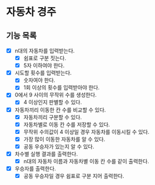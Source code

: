 # 자동차 경주

## 기능 목록

- [x] n대의 자동차를 입력받는다.
    - [x] 쉼표로 구분 짓는다.
    - [x] 5자 이하여야 한다.
- [x] 시도할 횟수를 입력받는다.
    - [x] 숫자여야 한다.
    - [x] 1회 이상의 횟수를 입력받아야 한다.
- [x] 0에서 9 사이의 무작위 수를 생성한다.
    - [x] 4 이상인지 판별할 수 있다.
- [x] 자동차끼리 이동한 칸 수를 비교할 수 있다.
    - [x] 자동차끼리 구분할 수 있다.
    - [x] 자동차별로 이동 칸 수를 저장할 수 있다.
    - [x] 무작위 수의값이 4 이상일 경우 자동차를 이동시킬 수 있다.
    - [x] 가장 많이 이동한 자동차를 알 수 있다.
    - [x] 공동 우승자가 있는지 알 수 있다.
- [x] 차수별 실행 결과를 출력한다.
    - [x] n대의 자동차 이름과 자동차별 이동 칸 수를 같이 출력한다.
- [x] 우승자를 출력한다.
    - [x] 공동 우승자일 경우 쉼표로 구분 지어 출력한다.